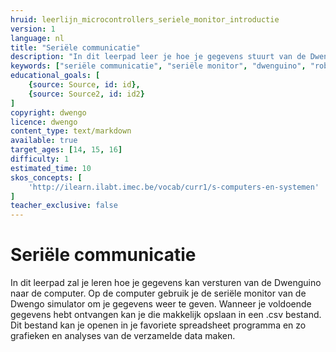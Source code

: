 ```yaml
---
hruid: leerlijn_microcontrollers_seriele_monitor_introductie
version: 1
language: nl
title: "Seriële communicatie"
description: "In dit leerpad leer je hoe je gegevens stuurt van de Dwenguino naar de computer."
keywords: ["seriële communicatie", "seriële monitor", "dwenguino", "robot", "project", "µC", "pid", "controletheorie"]
educational_goals: [
    {source: Source, id: id}, 
    {source: Source2, id: id2}
]
copyright: dwengo
licence: dwengo
content_type: text/markdown
available: true
target_ages: [14, 15, 16]
difficulty: 1
estimated_time: 10
skos_concepts: [
    'http://ilearn.ilabt.imec.be/vocab/curr1/s-computers-en-systemen'
]
teacher_exclusive: false
---
```


# Seriële communicatie

In dit leerpad zal je leren hoe je gegevens kan versturen van de Dwenguino naar de computer. Op de computer gebruik je de seriële monitor van de Dwengo simulator om je gegevens weer te geven. Wanneer je voldoende gegevens hebt ontvangen kan je die makkelijk opslaan in een .csv bestand. Dit bestand kan je openen in je favoriete spreadsheet programma en zo grafieken en analyses van de verzamelde data maken.

